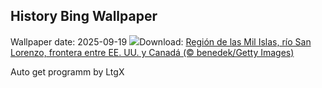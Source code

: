 ## History Bing Wallpaper
Wallpaper date: 2025-09-19
![](https://www.bing.com/th?id=OHR.ThousandIslands_ES-ES0457398976_UHD.jpg&w=1000)Download: [Región de las Mil Islas, río San Lorenzo, frontera entre EE. UU. y Canadá (© benedek/Getty Images)](https://www.bing.com/th?id=OHR.ThousandIslands_ES-ES0457398976_UHD.jpg)

Auto get programm by LtgX
